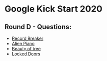 # Google Kick Start 2020
## Round D - Questions:
- [Record Breaker](https://github.com/BlankCoders/GoogleKickStart2020_Solutions/blob/master/Round%20D/Record%20Breaker/Record%20Breaker_Question.md)
- [Alien Piano](https://github.com/BlankCoders/GoogleKickStart2020_Solutions/blob/master/Round%20D/Alien%20Piano/Alien%20Piano_Question.md)
- [Beauty of tree](https://github.com/BlankCoders/GoogleKickStart2020_Solutions/blob/master/Round%20D/Beauty%20of%20tree/Beauty%20of%20Tree_Question.md)
- [Locked Doors](https://github.com/BlankCoders/GoogleKickStart2020_Solutions/blob/master/Round%20D/Locked%20Doors/Locked%20Doors_Question.md)
